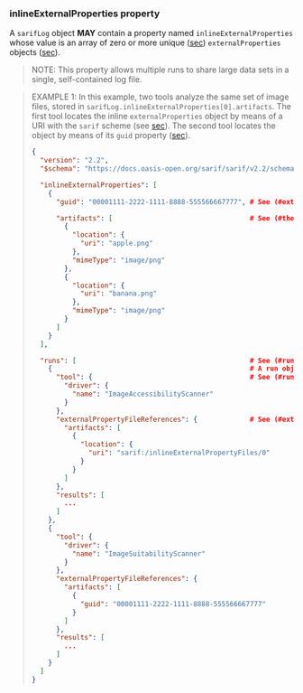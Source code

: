### inlineExternalProperties property

A `sarifLog` object **MAY** contain a property named `inlineExternalProperties` whose value is an array of zero or more unique ([sec](#array-properties-with-unique-values)) `externalProperties` objects ([sec](#externalproperties-object)).

> NOTE: This property allows multiple runs to share large data sets in a single, self-contained log file.

> EXAMPLE 1: In this example, two tools analyze the same set of image files, stored in `sarifLog.inlineExternalProperties[0].artifacts`. The first tool locates the inline `externalProperties` object by means of a URI with the `sarif` scheme (see [sec](#uris-that-use-the-sarif-scheme)). The second tool locates the object by means of its `guid` property ([sec](#externalproperties-object--guid-property)).
>
> ```json
> {
>   "version": "2.2",
>   "$schema": "https://docs.oasis-open.org/sarif/sarif/v2.2/schema/sarif.json",
> 
>   "inlineExternalProperties": [
>     {                                            
>       "guid": "00001111-2222-1111-8888-555566667777", # See (#externalproperties-object--guid-property).
> 
>       "artifacts": [                                  # See (#the-property-value-properties).
>         {
>           "location": {
>             "uri": "apple.png"
>           },
>           "mimeType": "image/png"
>         },
>         {
>           "location": {
>             "uri": "banana.png"
>           },
>           "mimeType": "image/png"
>         }
>       ]
>     }
>   ],
> 
>   "runs": [                                           # See (#runs-property).
>     {                                                 # A run object ((#run-object)).
>       "tool": {                                       # See (#run-object--tool-property).
>         "driver": {
>           "name": "ImageAccessibilityScanner"
>         }
>       },
>       "externalPropertyFileReferences": {             # See (#externalpropertyfilereferences-property).
>         "artifacts": [
>           {
>             "location": {
>               "uri": "sarif:/inlineExternalPropertyFiles/0"
>             }
>           }
>         ]
>       },
>       "results": [
>         ...
>       ]
>     },
>     {
>       "tool": {
>         "driver": {
>           "name": "ImageSuitabilityScanner"
>         }
>       },
>       "externalPropertyFileReferences": {
>         "artifacts": [
>           {
>             "guid": "00001111-2222-1111-8888-555566667777"
>           }
>         ]
>       },
>       "results": [
>         ...
>       ]
>     }
>   ]
> }
> ```

